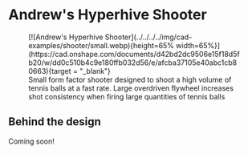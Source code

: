# Andrew's Hyperhive Shooter

<figure markdown="span">
[![Andrew's Hyperhive Shooter](../../../../img/cad-examples/shooter/small.webp){height=65% width=65%}](https://cad.onshape.com/documents/d42bd2dc9506e15f18d5fb20/w/dd0c510b4c9e180ffb032d56/e/afcba37105e40abc1cb80663){target = "_blank"}
<figcaption>Small form factor shooter designed to shoot a high volume of tennis balls at a fast rate. Large overdriven flywheel increases shot consistency when firing large quantities of tennis balls</figcaption>
</figure>


## Behind the design
Coming soon!
